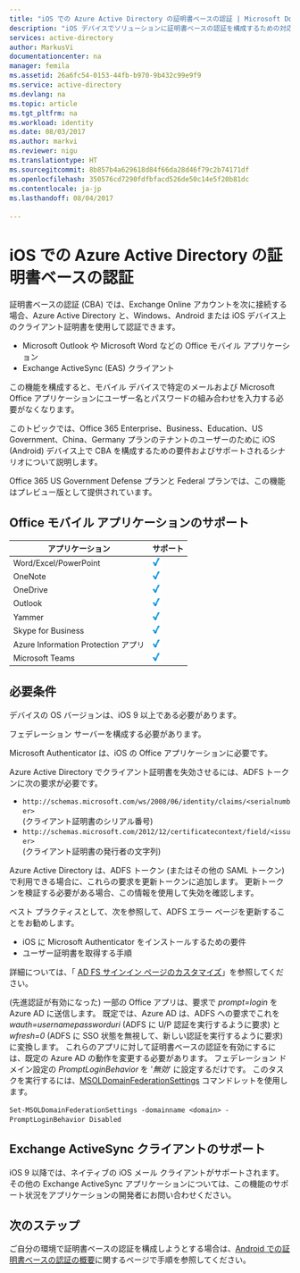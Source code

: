 ```yaml
---
title: "iOS での Azure Active Directory の証明書ベースの認証 | Microsoft Docs"
description: "iOS デバイスでソリューションに証明書ベースの認証を構成するための対応シナリオや要件について説明する"
services: active-directory
author: MarkusVi
documentationcenter: na
manager: femila
ms.assetid: 26a6fc54-0153-44fb-b970-9b432c99e9f9
ms.service: active-directory
ms.devlang: na
ms.topic: article
ms.tgt_pltfrm: na
ms.workload: identity
ms.date: 08/03/2017
ms.author: markvi
ms.reviewer: nigu
ms.translationtype: HT
ms.sourcegitcommit: 8b857b4a629618d84f66da28d46f79c2b74171df
ms.openlocfilehash: 350576cd7290fdfbfacd526de50c14e5f20b81dc
ms.contentlocale: ja-jp
ms.lasthandoff: 08/04/2017

---
```

# <a name="azure-active-directory-certificate-based-authentication-on-ios"></a>iOS での Azure Active Directory の証明書ベースの認証

証明書ベースの認証 (CBA) では、Exchange Online アカウントを次に接続する場合、Azure Active Directory と、Windows、Android または iOS デバイス上のクライアント証明書を使用して認証できます。 

* Microsoft Outlook や Microsoft Word などの Office モバイル アプリケーション   
* Exchange ActiveSync (EAS) クライアント 

この機能を構成すると、モバイル デバイスで特定のメールおよび Microsoft Office アプリケーションにユーザー名とパスワードの組み合わせを入力する必要がなくなります。 

このトピックでは、Office 365 Enterprise、Business、Education、US Government、China、Germany プランのテナントのユーザーのために iOS (Android) デバイス上で CBA を構成するための要件およびサポートされるシナリオについて説明します。

Office 365 US Government Defense プランと Federal プランでは、この機能はプレビュー版として提供されています。




## <a name="office-mobile-applications-support"></a>Office モバイル アプリケーションのサポート

| アプリケーション | サポート |
| --- | --- |
| Word/Excel/PowerPoint |![○][1] |
| OneNote |![○][1] |
| OneDrive |![○][1] |
| Outlook |![○][1] |
| Yammer |![○][1] |
| Skype for Business |![○][1] |
| Azure Information Protection アプリ |![○][1] |
| Microsoft Teams |![○][1] |

## <a name="requirements"></a>必要条件 

デバイスの OS バージョンは、iOS 9 以上である必要があります。 

フェデレーション サーバーを構成する必要があります。  

Microsoft Authenticator は、iOS の Office アプリケーションに必要です。  

Azure Active Directory でクライアント証明書を失効させるには、ADFS トークンに次の要求が必要です。  

* `http://schemas.microsoft.com/ws/2008/06/identity/claims/<serialnumber>`  
  (クライアント証明書のシリアル番号) 
* `http://schemas.microsoft.com/2012/12/certificatecontext/field/<issuer>`  
  (クライアント証明書の発行者の文字列) 

Azure Active Directory は、ADFS トークン (またはその他の SAML トークン) で利用できる場合に、これらの要求を更新トークンに追加します。 更新トークンを検証する必要がある場合、この情報を使用して失効を確認します。 

ベスト プラクティスとして、次を参照して、ADFS エラー ページを更新することをお勧めします。

* iOS に Microsoft Authenticator をインストールするための要件
* ユーザー証明書を取得する手順 

詳細については、「 [AD FS サインイン ページのカスタマイズ](https://technet.microsoft.com/library/dn280950.aspx)」を参照してください。

(先進認証が有効になった) 一部の Office アプリは、要求で *prompt=login* を Azure AD に送信します。 既定では、Azure AD は、ADFS への要求でこれを *wauth=usernamepassworduri* (ADFS に U/P 認証を実行するように要求) と *wfresh=0* (ADFS に SSO 状態を無視して、新しい認証を実行するように要求) に変換します。 これらのアプリに対して証明書ベースの認証を有効にするには、既定の Azure AD の動作を変更する必要があります。 フェデレーション ドメイン設定の *PromptLoginBehavior* を '*無効*' に設定するだけです。 このタスクを実行するには、[MSOLDomainFederationSettings](/powershell/module/msonline/set-msoldomainfederationsettings?view=azureadps-1.0) コマンドレットを使用します。

`Set-MSOLDomainFederationSettings -domainname <domain> -PromptLoginBehavior Disabled`
  

## <a name="exchange-activesync-clients-support"></a>Exchange ActiveSync クライアントのサポート
iOS 9 以降では、ネイティブの iOS メール クライアントがサポートされます。 その他の Exchange ActiveSync アプリケーションについては、この機能のサポート状況をアプリケーションの開発者にお問い合わせください。  


## <a name="next-steps"></a>次のステップ

ご自分の環境で証明書ベースの認証を構成しようとする場合は、[Android での証明書ベースの認証の概要](active-directory-certificate-based-authentication-get-started.md)に関するページで手順を参照してください。


<!--Image references-->
[1]: ./media/active-directory-certificate-based-authentication-ios/ic195031.png

